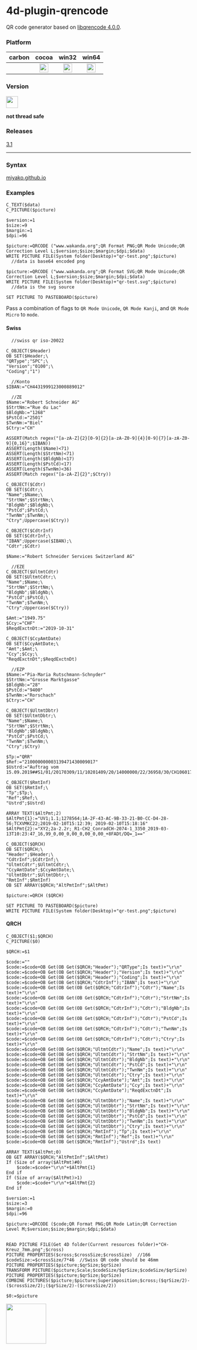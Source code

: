 4d-plugin-qrencode
==================

QR code generator based on [libqrencode 4.0.0](https://fukuchi.org/works/qrencode/).

### Platform

| carbon | cocoa | win32 | win64 |
|:------:|:-----:|:---------:|:---------:|
||<img src="https://cloud.githubusercontent.com/assets/1725068/22371562/1b091f0a-e4db-11e6-8458-8653954a7cce.png" width="24" height="24" />|<img src="https://cloud.githubusercontent.com/assets/1725068/22371562/1b091f0a-e4db-11e6-8458-8653954a7cce.png" width="24" height="24" />|<img src="https://cloud.githubusercontent.com/assets/1725068/22371562/1b091f0a-e4db-11e6-8458-8653954a7cce.png" width="24" height="24" />|

### Version

<img src="https://user-images.githubusercontent.com/1725068/41266195-ddf767b2-6e30-11e8-9d6b-2adf6a9f57a5.png" width="32" height="32" />

**not thread safe**

### Releases

[3.1](https://github.com/miyako/4d-plugin-qrencode/releases/tag/3.1)

---

### Syntax

[miyako.github.io](https://miyako.github.io/2019/10/11/4d-plugin-qrencode.html)

### Examples

```
C_TEXT($data)
C_PICTURE($picture)

$version:=1
$size:=9
$margin:=1
$dpi:=96

$picture:=QRCODE ("www.wakanda.org";QR Format PNG;QR Mode Unicode;QR Correction Level L;$version;$size;$margin;$dpi;$data)
WRITE PICTURE FILE(System folder(Desktop)+"qr-test.png";$picture)
  //data is base64 encoded png

$picture:=QRCODE ("www.wakanda.org";QR Format SVG;QR Mode Unicode;QR Correction Level L;$version;$size;$margin;$dpi;$data)
WRITE PICTURE FILE(System folder(Desktop)+"qr-test.svg";$picture)
  //data is the svg source

SET PICTURE TO PASTEBOARD($picture)
```
Pass a combination of flags to ```QR Mode Unicode```, ```QR Mode Kanji```, and ```QR Mode Micro``` to ```mode```.

#### Swiss

```
  //swiss qr iso-20022

C_OBJECT($Header)
OB SET($Header;\
"QRType";"SPC";\
"Version";"0100";\
"Coding";"1")

  //Konto
$IBAN:="CH4431999123000889012"

  //ZE
$Name:="Robert Schneider AG"
$StrtNm:="Rue du Lac"
$BldgNb:="1268"
$PstCd:="2501"
$TwnNm:="Biel"
$Ctry:="CH"

ASSERT(Match regex("[a-zA-Z]{2}[0-9]{2}[a-zA-Z0-9]{4}[0-9]{7}[a-zA-Z0-9]{0,16}";$IBAN))
ASSERT(Length($Name)<71)
ASSERT(Length($StrtNm)<71)
ASSERT(Length($BldgNb)<17)
ASSERT(Length($PstCd)<17)
ASSERT(Length($TwnNm)<36)
ASSERT(Match regex("[a-zA-Z]{2}";$Ctry))

C_OBJECT($Cdtr)
OB SET($Cdtr;\
"Name";$Name;\
"StrtNm";$StrtNm;\
"BldgNb";$BldgNb;\
"PstCd";$PstCd;\
"TwnNm";$TwnNm;\
"Ctry";Uppercase($Ctry))

C_OBJECT($CdtrInf)
OB SET($CdtrInf;\
"IBAN";Uppercase($IBAN);\
"Cdtr";$Cdtr)

$Name:="Robert Schneider Services Switzerland AG"

  //EZE
C_OBJECT($UltmtCdtr)
OB SET($UltmtCdtr;\
"Name";$Name;\
"StrtNm";$StrtNm;\
"BldgNb";$BldgNb;\
"PstCd";$PstCd;\
"TwnNm";$TwnNm;\
"Ctry";Uppercase($Ctry))

$Amt:="1949.75"
$Ccy:="CHF"
$ReqdExctnDt:="2019-10-31"

C_OBJECT($CcyAmtDate)
OB SET($CcyAmtDate;\
"Amt";$Amt;\
"Ccy";$Ccy;\
"ReqdExctnDt";$ReqdExctnDt)

  //EZP
$Name:="Pia-Maria Rutschmann-Schnyder"
$StrtNm:="Grosse Marktgasse"
$BldgNb:="28"
$PstCd:="9400"
$TwnNm:="Rorschach"
$Ctry:="CH"

C_OBJECT($UltmtDbtr)
OB SET($UltmtDbtr;\
"Name";$Name;\
"StrtNm";$StrtNm;\
"BldgNb";$BldgNb;\
"PstCd";$PstCd;\
"TwnNm";$TwnNm;\
"Ctry";$Ctry)

$Tp:="QRR"
$Ref:="210000000003139471430009017"
$Ustrd:="Auftrag vom 15.09.2019##S1/01/20170309/11/10201409/20/14000000/22/36958/30/CH106017086/40/1020/41/3010"

C_OBJECT($RmtInf)
OB SET($RmtInf;\
"Tp";$Tp;\
"Ref";$Ref;\
"Ustrd";$Ustrd)

ARRAY TEXT($AltPmt;2)
$AltPmt{1}:="UV1;1.1;1278564;1A-2F-43-AC-9B-33-21-B0-CC-D4-28-56;TCXVMKC22;2019-02-10T15:12:39; 2019-02-10T15:18:16"
$AltPmt{2}:="XY2;2a-2.2r;_R1-CH2_ConradCH-2074-1_3350_2019-03-13T10:23:47_16,99_0,00_0,00_0,00_0,00_+8FADt/DQ=_1=="

C_OBJECT($QRCH)
OB SET($QRCH;\
"Header";$Header;\
"CdtrInf";$CdtrInf;\
"UltmtCdtr";$UltmtCdtr;\
"CcyAmtDate";$CcyAmtDate;\
"UltmtDbtr";$UltmtDbtr;\
"RmtInf";$RmtInf)
OB SET ARRAY($QRCH;"AltPmtInf";$AltPmt)

$picture:=QRCH ($QRCH)

SET PICTURE TO PASTEBOARD($picture)
WRITE PICTURE FILE(System folder(Desktop)+"qr-test.png";$picture)
```

#### QRCH

```
C_OBJECT($1;$QRCH)
C_PICTURE($0)

$QRCH:=$1

$code:=""
$code:=$code+OB Get(OB Get($QRCH;"Header");"QRType";Is text)+"\r\n"
$code:=$code+OB Get(OB Get($QRCH;"Header");"Version";Is text)+"\r\n"
$code:=$code+OB Get(OB Get($QRCH;"Header");"Coding";Is text)+"\r\n"
$code:=$code+OB Get(OB Get($QRCH;"CdtrInf");"IBAN";Is text)+"\r\n"
$code:=$code+OB Get(OB Get(OB Get($QRCH;"CdtrInf");"Cdtr");"Name";Is text)+"\r\n"
$code:=$code+OB Get(OB Get(OB Get($QRCH;"CdtrInf");"Cdtr");"StrtNm";Is text)+"\r\n"
$code:=$code+OB Get(OB Get(OB Get($QRCH;"CdtrInf");"Cdtr");"BldgNb";Is text)+"\r\n"
$code:=$code+OB Get(OB Get(OB Get($QRCH;"CdtrInf");"Cdtr");"PstCd";Is text)+"\r\n"
$code:=$code+OB Get(OB Get(OB Get($QRCH;"CdtrInf");"Cdtr");"TwnNm";Is text)+"\r\n"
$code:=$code+OB Get(OB Get(OB Get($QRCH;"CdtrInf");"Cdtr");"Ctry";Is text)+"\r\n"
$code:=$code+OB Get(OB Get($QRCH;"UltmtCdtr");"Name";Is text)+"\r\n"
$code:=$code+OB Get(OB Get($QRCH;"UltmtCdtr");"StrtNm";Is text)+"\r\n"
$code:=$code+OB Get(OB Get($QRCH;"UltmtCdtr");"BldgNb";Is text)+"\r\n"
$code:=$code+OB Get(OB Get($QRCH;"UltmtCdtr");"PstCd";Is text)+"\r\n"
$code:=$code+OB Get(OB Get($QRCH;"UltmtCdtr");"TwnNm";Is text)+"\r\n"
$code:=$code+OB Get(OB Get($QRCH;"UltmtCdtr");"Ctry";Is text)+"\r\n"
$code:=$code+OB Get(OB Get($QRCH;"CcyAmtDate");"Amt";Is text)+"\r\n"
$code:=$code+OB Get(OB Get($QRCH;"CcyAmtDate");"Ccy";Is text)+"\r\n"
$code:=$code+OB Get(OB Get($QRCH;"CcyAmtDate");"ReqdExctnDt";Is text)+"\r\n"
$code:=$code+OB Get(OB Get($QRCH;"UltmtDbtr");"Name";Is text)+"\r\n"
$code:=$code+OB Get(OB Get($QRCH;"UltmtDbtr");"StrtNm";Is text)+"\r\n"
$code:=$code+OB Get(OB Get($QRCH;"UltmtDbtr");"BldgNb";Is text)+"\r\n"
$code:=$code+OB Get(OB Get($QRCH;"UltmtDbtr");"PstCd";Is text)+"\r\n"
$code:=$code+OB Get(OB Get($QRCH;"UltmtDbtr");"TwnNm";Is text)+"\r\n"
$code:=$code+OB Get(OB Get($QRCH;"UltmtDbtr");"Ctry";Is text)+"\r\n"
$code:=$code+OB Get(OB Get($QRCH;"RmtInf");"Tp";Is text)+"\r\n"
$code:=$code+OB Get(OB Get($QRCH;"RmtInf");"Ref";Is text)+"\r\n"
$code:=$code+OB Get(OB Get($QRCH;"RmtInf");"Ustrd";Is text)

ARRAY TEXT($AltPmt;0)
OB GET ARRAY($QRCH;"AltPmtInf";$AltPmt)
If (Size of array($AltPmt)#0)
	$code:=$code+"\r\n"+$AltPmt{1}
End if 
If (Size of array($AltPmt)>1)
	$code:=$code+"\r\n"+$AltPmt{2}
End if 

$version:=1
$size:=3
$margin:=0
$dpi:=96

$picture:=QRCODE ($code;QR Format PNG;QR Mode Latin;QR Correction Level M;$version;$size;$margin;$dpi;$data)


READ PICTURE FILE(Get 4D folder(Current resources folder)+"CH-Kreuz_7mm.png";$cross)
PICTURE PROPERTIES($cross;$crossSize;$crossSize)  //166
$codeSize:=$crossSize/7*46  //Swiss QR code should be 46mm
PICTURE PROPERTIES($picture;$qrSize;$qrSize)
TRANSFORM PICTURE($picture;Scale;$codeSize/$qrSize;$codeSize/$qrSize)
PICTURE PROPERTIES($picture;$qrSize;$qrSize)
COMBINE PICTURES($picture;$picture;Superimposition;$cross;($qrSize/2)-($crossSize/2);($qrSize/2)-($crossSize/2))

$0:=$picture
```

<img src="https://user-images.githubusercontent.com/1725068/34925655-0806d86a-f9ee-11e7-90ae-1f4d2725af62.png" width="109" height="109" />

